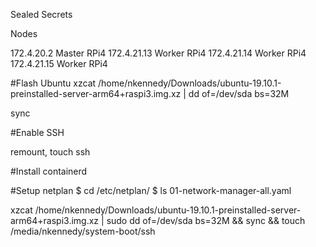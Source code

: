 Sealed Secrets



Nodes

172.4.20.2   Master RPi4
172.4.21.13   Worker RPi4
172.4.21.14   Worker RPi4
172.4.21.15   Worker RPi4


#Flash Ubuntu
xzcat /home/nkennedy/Downloads/ubuntu-19.10.1-preinstalled-server-arm64+raspi3.img.xz | dd of=/dev/sda bs=32M

sync

#Enable SSH

remount, touch ssh


#Install containerd

#Setup netplan
$ cd /etc/netplan/
$ ls
01-network-manager-all.yaml


xzcat /home/nkennedy/Downloads/ubuntu-19.10.1-preinstalled-server-arm64+raspi3.img.xz | sudo dd of=/dev/sda bs=32M && sync && touch /media/nkennedy/system-boot/ssh